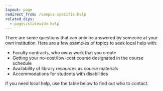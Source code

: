 ```yaml
---
layout: page
redirect_from: /campus-specific-help
related_diys:
  - pages/statewide-help
---
```


There are some questions that can only be answered by someone at your own institution.
Here are a few examples of topics to seek local help with:

*   Faculty contracts, who owns work that you create
*   Getting your no-cost/low-cost course designated in the course schedule 
*   Availability of library resources as course materials
*   Accommodations for students with disabilities

If you need local help, use the table below to find out who to contact.

